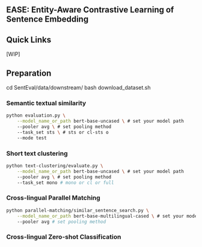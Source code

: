 ## EASE: Entity-Aware Contrastive Learning of Sentence Embedding

## Quick Links

[WIP]

  <!-- - [Overview](#overview)
  - [Getting Started](#getting-started)
  - [Model List](#model-list)
  - [Use SimCSE with Huggingface](#use-simcse-with-huggingface)
  - [Train SimCSE](#train-simcse)
    - [Requirements](#requirements)
    - [Evaluation](#evaluation)
    - [Training](#training)
  - [Bugs or Questions?](#bugs-or-questions)
  - [Citation](#citation)
  - [SimCSE Elsewhere](#simcse-elsewhere) -->

## Preparation

cd SentEval/data/downstream/
bash download_dataset.sh

### Semantic textual similarity

```bash
python evaluation.py \
    --model_name_or_path bert-base-uncased \ # set your model path
    --pooler avg \ # set pooling method
    --task_set sts \ # sts or cl-sts o
    --mode test
```

### Short text clustering

```bash
python text-clustering/evaluate.py \
    --model_name_or_path bert-base-uncased \ # set your model path
    --pooler avg \ # set pooling method
    --task_set mono # mono or cl or full
```

### Cross-lingual Parallel Matching

```bash
python parallel-matching/similar_sentence_search.py \
    --model_name_or_path bert-base-multilingual-cased \ # set your model path
    --pooler avg # set pooling method
```

### Cross-lingual Zero-shot Classification

